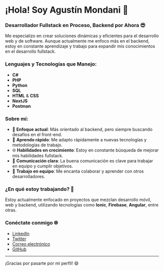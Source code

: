 # ¡Hola! Soy Agustín Mondani 👋

### Desarrollador Fullstack en Proceso, Backend por Ahora 😎

Me especializo en crear soluciones dinámicas y eficientes para el desarrollo web y de software. Aunque actualmente me enfoco más en el backend, estoy en constante aprendizaje y trabajo para expandir mis conocimientos en el desarrollo fullstack.

### Lenguajes y Tecnologías que Manejo:
- **C#**
- **PHP**
- **Python**
- **SQL**
- **HTML** & **CSS**
- **NextJS**
- **Postman**

### Sobre mí:
- 🔧 **Enfoque actual**: Más orientado al backend, pero siempre buscando desafíos en el front-end.
- 🚀 **Aprendo rápido**: Me adapto rápidamente a nuevas tecnologías y metodologías de trabajo.
- 🌐 **Habilidades en crecimiento**: Estoy en constante búsqueda de mejorar mis habilidades fullstack.
- 💬 **Comunicación clara**: La buena comunicación es clave para trabajar en equipo y cumplir objetivos.
- 🤝 **Trabajo en equipo**: Me encanta colaborar y aprender con otros desarrolladores.

### ¿En qué estoy trabajando? 🚧
Estoy actualmente enfocado en proyectos que mezclan desarrollo móvil, web y backend, utilizando tecnologías como **Ionic**, **Firebase**, **Angular**, entre otras.

### Conéctate conmigo 🌐
- [LinkedIn](#) 
- [Twitter](#)
- [Correo electrónico](#)
- [GitHub](https://github.com/agustin-mondani)

---

¡Gracias por pasarte por mi perfil! 😄
